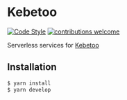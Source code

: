 # Kebetoo
[![Code Style](https://badgen.net/badge/code%20style/airbnb/fd5c63)](https://github.com/airbnb/javascript) [![contributions welcome](https://img.shields.io/badge/contributions-welcome-brightgreen.svg?style=flat)](https://github.com/bacarybruno/kebetoo-mobile)

Serverless services for [Kebetoo](https://github.com/bacarybruno/kebetoo-mobile) 

## Installation
```sh
$ yarn install
$ yarn develop

```